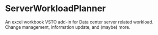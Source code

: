 # ServerWorkloadPlanner
An excel workbook VSTO add-in for Data center server related workload. Change management, information update, and (maybe) more.
